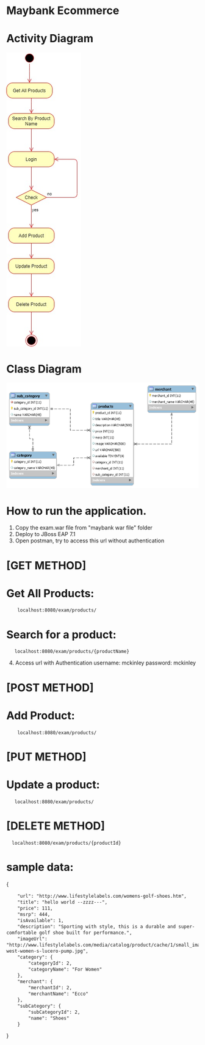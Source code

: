 # Maybank Ecommerce

# Activity Diagram

![alt text](https://github.com/mc2994/maybank_ecommerce/blob/master/Activity%20Diagram.jpg)


# Class Diagram

![alt text](https://github.com/mc2994/maybank_ecommerce/blob/master/maybank%20erd.png)

# How to run the application.

1. Copy the exam.war file from "maybank war file" folder
2. Deploy to JBoss EAP 7.1 
3. Open postman, try to access this url without authentication

# [GET METHOD]
# Get All Products:
        localhost:8080/exam/products/

# Search for a product:
       localhost:8080/exam/products/{productName}       


4. Access url with Authentication 
       username: mckinley
       password: mckinley

# [POST METHOD]
# Add Product:
        localhost:8080/exam/products/

# [PUT METHOD]
# Update a product:
       localhost:8080/exam/products/

# [DELETE METHOD]
      localhost:8080/exam/products/{productId}

# sample data:

 {
		
        "url": "http://www.lifestylelabels.com/womens-golf-shoes.htm",
        "title": "hello world --zzzz---",
        "price": 111,
        "msrp": 444,
        "isAvailable": 1,
        "description": "Sporting with style, this is a durable and super-comfortable golf shoe built for performance.",
        "imageUrl": "http://www.lifestylelabels.com/media/catalog/product/cache/1/small_image/210x/9df78eab33525d08d6e5fb8d27136e95/n/i/nine-west-women-s-lucero-pump.jpg",
        "category": {
            "categoryId": 2,
            "categoryName": "For Women"
        },
        "merchant": {
            "merchantId": 2,
            "merchantName": "Ecco"
        },
        "subCategory": {
            "subCategoryId": 2,
            "name": "Shoes"
        }
 }







